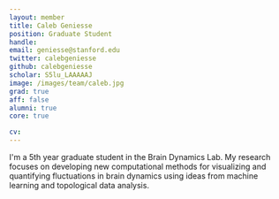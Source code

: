 ```yaml
---
layout: member
title: Caleb Geniesse
position: Graduate Student
handle: 
email: geniesse@stanford.edu
twitter: calebgeniesse
github: calebgeniesse
scholar: S5lu_LAAAAAJ
image: /images/team/caleb.jpg
grad: true
aff: false
alumni: true
core: true

cv: 
---
```


I'm a 5th year graduate student in the Brain Dynamics Lab. My research focuses on developing new computational methods for visualizing and quantifying fluctuations in brain dynamics using ideas from machine learning and topological data analysis.